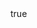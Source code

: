 ---
info:
  name: AV-8C HARRIER
  image: /img/aircraft/multirole/usa/2_av-8c_harrier.png
  class: Многоцелевой
  country: США
  cost: 80
  year: 1979

body:
  hp: 10
  armor_front: 0
  armor_side: 0
  armor_rear: 0
  armor_top: 0
  ecm: 20
  stealth: Плохо
  air_detection: Хорошо
  speed: 750
  turn_radius: 350
  fuel: 2500
  tot: 75

autocannon:
  name: Twin ADEN 30
  attr_fg: true
  ammo: 300
  range_ground: 2100
  range_helicopters: 1575
  range_airplanes: 2275
  accuracy: 30
  stabilizer: 30
  he_power: 1
  suppression: 60
  rate_of_fire: 1071

rocket_pod:
  name: M151 Hydra
  attr_fg: true
  ammo: 38
  range_ground: 2450
  accuracy: 30
  stabilizer: 30
  he_power: 3
  suppression: 161
  rate_of_fire: 271

aam:
  name: AIM-9L
  attr_fg: true
  attr_smn: true
  ammo: 2
  range_helicopters: 2100
  range_airplanes: 3850
  accuracy: 50
  stabilizer: 50
  he_power: 4
  suppression: 160
  rate_of_fire: 30
---
